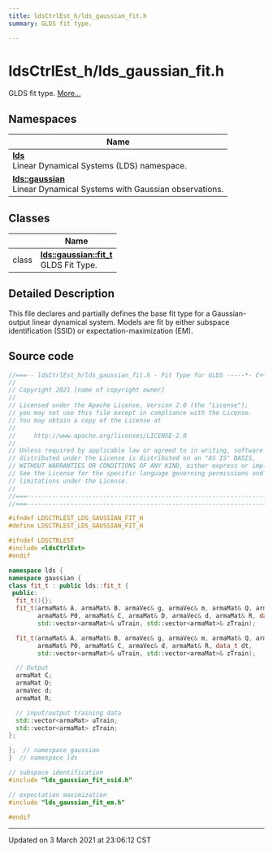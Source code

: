 ```yaml
---
title: ldsCtrlEst_h/lds_gaussian_fit.h
summary: GLDS fit type. 

---
```


# ldsCtrlEst_h/lds_gaussian_fit.h

GLDS fit type.  [More...](#detailed-description)



## Namespaces

| Name           |
| -------------- |
| **[lds](/ldsctrlest/docs/api/namespaces/namespacelds/)** <br>Linear Dynamical Systems (LDS) namespace.  |
| **[lds::gaussian](/ldsctrlest/docs/api/namespaces/namespacelds_1_1gaussian/)** <br>Linear Dynamical Systems with Gaussian observations.  |

## Classes

|                | Name           |
| -------------- | -------------- |
| class | **[lds::gaussian::fit_t](/ldsctrlest/docs/api/classes/classlds_1_1gaussian_1_1fit__t/)** <br>GLDS Fit Type.  |

## Detailed Description



This file declares and partially defines the base fit type for a Gaussian-output linear dynamical system. Models are fit by either subspace identification (SSID) or expectation-maximization (EM). 





## Source code

```cpp
//===-- ldsCtrlEst_h/lds_gaussian_fit.h - Fit Type for GLDS -----*- C++ -*-===//
//
// Copyright 2021 [name of copyright owner]
//
// Licensed under the Apache License, Version 2.0 (the "License");
// you may not use this file except in compliance with the License.
// You may obtain a copy of the License at
//
//     http://www.apache.org/licenses/LICENSE-2.0
//
// Unless required by applicable law or agreed to in writing, software
// distributed under the License is distributed on an "AS IS" BASIS,
// WITHOUT WARRANTIES OR CONDITIONS OF ANY KIND, either express or implied.
// See the License for the specific language governing permissions and
// limitations under the License.
//
//===----------------------------------------------------------------------===//
//===----------------------------------------------------------------------===//

#ifndef LDSCTRLEST_LDS_GAUSSIAN_FIT_H
#define LDSCTRLEST_LDS_GAUSSIAN_FIT_H

#ifndef LDSCTRLEST
#include <ldsCtrlEst>
#endif

namespace lds {
namespace gaussian {
class fit_t : public lds::fit_t {
 public:
  fit_t(){};
  fit_t(armaMat& A, armaMat& B, armaVec& g, armaVec& m, armaMat& Q, armaVec& x0,
        armaMat& P0, armaMat& C, armaMat& D, armaVec& d, armaMat& R, data_t dt,
        std::vector<armaMat>& uTrain, std::vector<armaMat>& zTrain);

  fit_t(armaMat& A, armaMat& B, armaVec& g, armaVec& m, armaMat& Q, armaVec& x0,
        armaMat& P0, armaMat& C, armaVec& d, armaMat& R, data_t dt,
        std::vector<armaMat>& uTrain, std::vector<armaMat>& zTrain);

  // Output
  armaMat C;  
  armaMat D;  
  armaVec d;  
  armaMat R;  

  // input/output training data
  std::vector<armaMat> uTrain;  
  std::vector<armaMat> zTrain;  
};

};  // namespace gaussian
}  // namespace lds

// subspace identification
#include "lds_gaussian_fit_ssid.h"

// expectation maximization
#include "lds_gaussian_fit_em.h"

#endif
```


-------------------------------

Updated on  3 March 2021 at 23:06:12 CST
